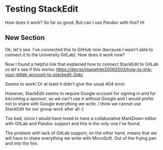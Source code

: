# Testing StackEdit

How does it work? So far so good. But can I use Pandoc with this?
*Hi*
## New Section


Ok, let's see. I've connected this to GitHub now (because I wasn't able to connect it to the University GitLab). How does it work now? 

Now I found a helpful link that explained how to connect StackEdit to GitLab so let's see if this works: https://dev.to/maxwhite20062003/how-to-link-your-gitlab-account-to-stackedit-2pkc

Seems to work! Or at least it didn't give the usual 404 error.

However, StackEdit seems to require Google account for signing in and for becoming a sponsor, so we can't use it without Google and I would prefer not to share with Google everything we write. I think we cannot use StackEdit for our group work after all :(

Too bad, since I would have loved to have a collaborative MarkDown editor with GitLab and Pandoc support and this is the only one I've found.

The problem with lack of GitLab support, on the other hand, means that we will have to share everything we write with MicroSoft. Out of the frying pan and into the fire.

<!--stackedit_data:
eyJoaXN0b3J5IjpbMTYwNjExNTI3OCwtMzc3MTUzMzg2LC00OT
kyMzExMDIsLTU3ODA3MDQxNyw0Njk4OTk2ODNdfQ==
-->